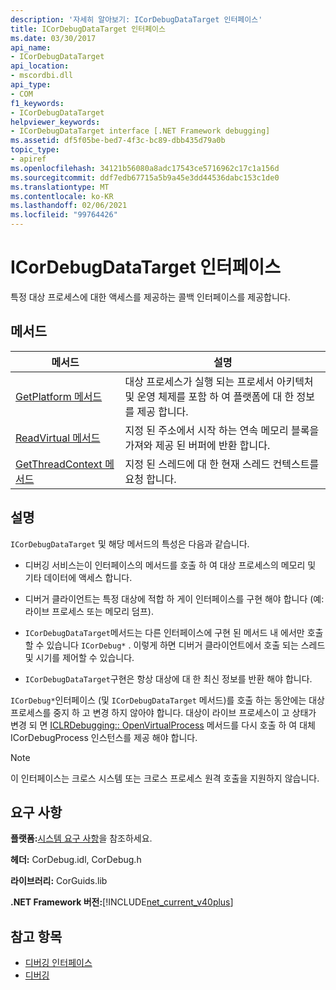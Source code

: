 ```yaml
---
description: '자세히 알아보기: ICorDebugDataTarget 인터페이스'
title: ICorDebugDataTarget 인터페이스
ms.date: 03/30/2017
api_name:
- ICorDebugDataTarget
api_location:
- mscordbi.dll
api_type:
- COM
f1_keywords:
- ICorDebugDataTarget
helpviewer_keywords:
- ICorDebugDataTarget interface [.NET Framework debugging]
ms.assetid: df5f05be-bed7-4f3c-bc89-dbb435d79a0b
topic_type:
- apiref
ms.openlocfilehash: 34121b56080a8adc17543ce5716962c17c1a156d
ms.sourcegitcommit: ddf7edb67715a5b9a45e3dd44536dabc153c1de0
ms.translationtype: MT
ms.contentlocale: ko-KR
ms.lasthandoff: 02/06/2021
ms.locfileid: "99764426"
---
```

# <a name="icordebugdatatarget-interface"></a>ICorDebugDataTarget 인터페이스

특정 대상 프로세스에 대한 액세스를 제공하는 콜백 인터페이스를 제공합니다.  
  
## <a name="methods"></a>메서드  
  
|메서드|설명|  
|------------|-----------------|  
|[GetPlatform 메서드](icordebugdatatarget-getplatform-method.md)|대상 프로세스가 실행 되는 프로세서 아키텍처 및 운영 체제를 포함 하 여 플랫폼에 대 한 정보를 제공 합니다.|  
|[ReadVirtual 메서드](icordebugdatatarget-readvirtual-method.md)|지정 된 주소에서 시작 하는 연속 메모리 블록을 가져와 제공 된 버퍼에 반환 합니다.|  
|[GetThreadContext 메서드](icordebugdatatarget-getthreadcontext-method.md)|지정 된 스레드에 대 한 현재 스레드 컨텍스트를 요청 합니다.|  
  
## <a name="remarks"></a>설명  

 `ICorDebugDataTarget` 및 해당 메서드의 특성은 다음과 같습니다.  
  
- 디버깅 서비스는이 인터페이스의 메서드를 호출 하 여 대상 프로세스의 메모리 및 기타 데이터에 액세스 합니다.  
  
- 디버거 클라이언트는 특정 대상에 적합 하 게이 인터페이스를 구현 해야 합니다 (예: 라이브 프로세스 또는 메모리 덤프).  
  
- `ICorDebugDataTarget`메서드는 다른 인터페이스에 구현 된 메서드 내 에서만 호출할 수 있습니다 `ICorDebug*` . 이렇게 하면 디버거 클라이언트에서 호출 되는 스레드 및 시기를 제어할 수 있습니다.  
  
- `ICorDebugDataTarget`구현은 항상 대상에 대 한 최신 정보를 반환 해야 합니다.  
  
 `ICorDebug*`인터페이스 (및 `ICorDebugDataTarget` 메서드)를 호출 하는 동안에는 대상 프로세스를 중지 하 고 변경 하지 않아야 합니다. 대상이 라이브 프로세스이 고 상태가 변경 되 면 [ICLRDebugging:: OpenVirtualProcess](iclrdebugging-openvirtualprocess-method.md) 메서드를 다시 호출 하 여 대체 ICorDebugProcess 인스턴스를 제공 해야 합니다.  
  
> [!NOTE]
> 이 인터페이스는 크로스 시스템 또는 크로스 프로세스 원격 호출을 지원하지 않습니다.  
  
## <a name="requirements"></a>요구 사항  

 **플랫폼:**[시스템 요구 사항](../../get-started/system-requirements.md)을 참조하세요.  
  
 **헤더:** CorDebug.idl, CorDebug.h  
  
 **라이브러리:** CorGuids.lib  
  
 **.NET Framework 버전:**[!INCLUDE[net_current_v40plus](../../../../includes/net-current-v40plus-md.md)]  
  
## <a name="see-also"></a>참고 항목

- [디버깅 인터페이스](debugging-interfaces.md)
- [디버깅](index.md)
